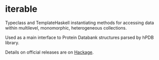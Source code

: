 iterable
========
Typeclass and TemplateHaskell instantiating methods for accessing data within multilevel,
monomorphic, heterogeneous collections.

Used as a main interface to Protein Databank structures parsed by hPDB library.

Details on official releases are on [Hackage](http://hackage.haskell.org/package/iterable).
